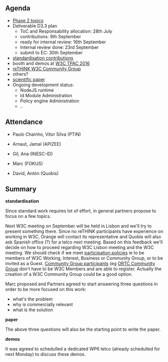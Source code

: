 Agenda
------

- [Phase 2 topics](https://github.com/reTHINK-project/core-framework/issues/170)
- Deliverable D3.3 plan
  - ToC and Responsability allocation: 28th July
  - contributions: 9th September
  - ready for internal review: 16th September
  - Internal review done: 23rd September
  - submit to EC: 30th September
-	[standardisation contributions](https://github.com/reTHINK-project/core-framework/issues/168)
  - booth and demos at [W3C TPAC 2016](https://www.w3.org/2016/09/TPAC/)
  - [reTHINK W3C Community Group](https://www.w3.org/community/)
   - others?
-	[scientific paper](https://github.com/reTHINK-project/core-framework/issues/169)
- Ongoing development status:
  - NodeJS runtime
  - Id Module Administration
  - Policy engine Administration
  - ..

Attendance
----------

-	Paulo Chainho, Vitor Silva (PTIN)

- Arnaut, Jamal (APIZEE)

- Gil, Ana (INESC-ID)

- Marc (FOKUS)

- David, Antón (Quobis)


Summary
-------

**standardisation**

Since standard work requires lot of effort, in general partners propose to focus on a few topics.

Next W3C meeting on September will be held in Lisbon and we'll try to present something there. Since no reTHINK participants have experience on working in W3C, Orange will contact its representative and Quobis will also ask Spanish office (?) for a telco next meeting. Based on this feedback we'll decide on how to proceed regarding W3C Lisbon meeting and the W3C meeting. We should check if we meet [participation policies](https://www.w3.org/2016/09/TPAC/#participation) ie to be members of W3C Working, Interest, Business or Community Group, or to be invited as a Guest. [Community Group participants](https://www.w3.org/community/groups/) (eg [ORTC Community Group](https://www.w3.org/community/ortc/participants) don't have to be W3C Members and are able to register. Actually the creation of a W3C Community Group could be a good option.

Marc proposed and Partners agreed to start answering three questions in order to be more focused on this work:

- what's the problem
- why is commercially relevant
- what is the solution

**paper**

The above three questions will also be the starting point to write the paper.

**demos**

It was agreed to schedulled a dedicated WP6 telco (already schedulled for next Monday) to discuss these demos.
